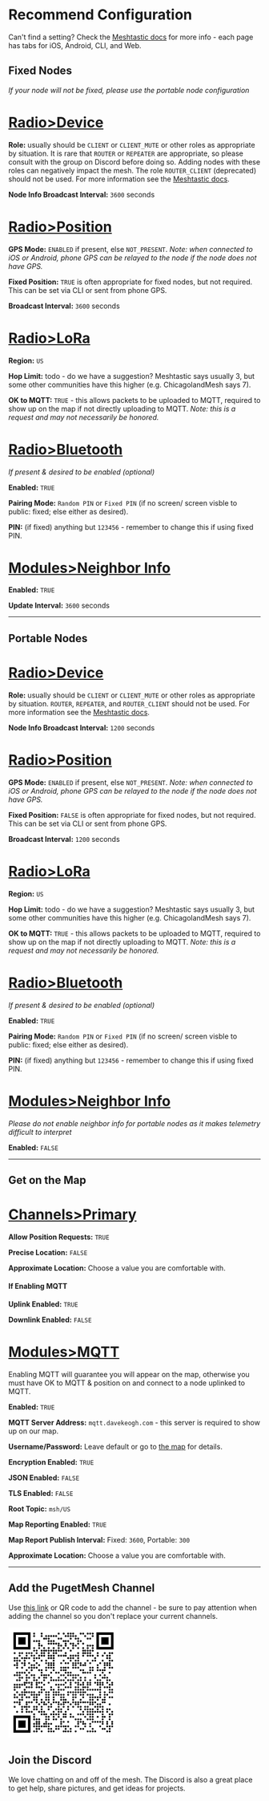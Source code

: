 # Recommend Configuration
Can't find a setting?  Check the [Meshtastic docs](https://meshtastic.org/docs/configuration/) for more info - each page has tabs for iOS, Android, CLI, and Web.

## Fixed Nodes
_If your node will not be fixed, please use the portable node configuration_
# [Radio>Device](#tab/device)
__Role:__ usually should be `CLIENT` or `CLIENT_MUTE` or other roles as appropriate by situation. It is rare that `ROUTER` or `REPEATER` are appropriate, so please consult with the group on Discord before doing so.  Adding nodes with these roles can negatively impact the mesh.  The role `ROUTER_CLIENT` (deprecated) should not be used.  For more information see the [Meshtastic docs](https://meshtastic.org/docs/configuration/radio/device/#roles).

__Node Info Broadcast Interval:__ `3600` seconds

# [Radio>Position](#tab/position)
__GPS Mode:__ `ENABLED` if present, else `NOT_PRESENT`.  _Note: when connected to iOS or Android, phone GPS can be relayed to the node if the node does not have GPS._

__Fixed Position:__ `TRUE` is often appropriate for fixed nodes, but not required.  This can be set via CLI or sent from phone GPS.

__Broadcast Interval:__ `3600` seconds

# [Radio>LoRa](#tab/lora)
__Region:__ `US`

__Hop Limit:__ todo - do we have a suggestion?  Meshtastic says usually 3, but some other communities have this higher (e.g. ChicagolandMesh says 7).

__OK to MQTT:__ `TRUE` - this allows packets to be uploaded to MQTT, required to show up on the map if not directly uploading to MQTT.  _Note: this is a request and may not necessarily be honored._

# [Radio>Bluetooth](#tab/bluetooth)
_If present & desired to be enabled (optional)_

__Enabled:__ `TRUE`

__Pairing Mode:__ `Random PIN` or `Fixed PIN` (if no screen/ screen visble to public: fixed; else either as desired).

__PIN:__ (if fixed) anything but `123456` - remember to change this if using fixed PIN.

# [Modules>Neighbor Info](#tab/neighbor)
__Enabled:__ `TRUE`

__Update Interval:__ `3600` seconds

---

## Portable Nodes

# [Radio>Device](#tab/device)
__Role:__ usually should be `CLIENT` or `CLIENT_MUTE` or other roles as appropriate by situation.  `ROUTER`, `REPEATER`, and `ROUTER_CLIENT` should not be used. For more information see the [Meshtastic docs](https://meshtastic.org/docs/configuration/radio/device/#roles).

__Node Info Broadcast Interval:__ `1200` seconds

# [Radio>Position](#tab/position)
__GPS Mode:__ `ENABLED` if present, else `NOT_PRESENT`.  _Note: when connected to iOS or Android, phone GPS can be relayed to the node if the node does not have GPS._

__Fixed Position:__ `FALSE` is often appropriate for fixed nodes, but not required.  This can be set via CLI or sent from phone GPS.

__Broadcast Interval:__ `1200` seconds

# [Radio>LoRa](#tab/lora)
__Region:__ `US`

__Hop Limit:__ todo - do we have a suggestion?  Meshtastic says usually 3, but some other communities have this higher (e.g. ChicagolandMesh says 7).

__OK to MQTT:__ `TRUE` - this allows packets to be uploaded to MQTT, required to show up on the map if not directly uploading to MQTT.  _Note: this is a request and may not necessarily be honored._

# [Radio>Bluetooth](#tab/bluetooth)
_If present & desired to be enabled (optional)_

__Enabled:__ `TRUE`

__Pairing Mode:__ `Random PIN` or `Fixed PIN` (if no screen/ screen visble to public: fixed; else either as desired).

__PIN:__ (if fixed) anything but `123456` - remember to change this if using fixed PIN.

# [Modules>Neighbor Info](#tab/neighbor)
_Please do not enable neighbor info for portable nodes as it makes telemetry difficult to interpret_

__Enabled:__ `FALSE`

---

## Get on the Map
# [Channels>Primary](#tab/primary)
__Allow Position Requests:__ `TRUE`

__Precise Location:__ `FALSE`

__Approximate Location:__ Choose a value you are comfortable with.

#### If Enabling MQTT

__Uplink Enabled:__ `TRUE`

__Downlink Enabled:__ `FALSE`

# [Modules>MQTT](#tab/mqtt)
Enabling MQTT will guarantee you will appear on the map, otherwise you must have OK to MQTT & position on and connect to a node uplinked to MQTT.

__Enabled:__ `TRUE`

__MQTT Server Address:__ `mqtt.davekeogh.com` - this server is required to show up on our map.

__Username/Password:__ Leave default or go to [the map](https://mqtt.davekeogh.com/) for details.

__Encryption Enabled:__ `TRUE`

__JSON Enabled:__ `FALSE`

__TLS Enabled:__ `FALSE`

__Root Topic:__ `msh/US`

__Map Reporting Enabled:__ `TRUE`

__Map Report Publish Interval:__ Fixed: `3600`, Portable: `300`

__Approximate Location:__ Choose a value you are comfortable with.

---

## Add the PugetMesh Channel
Use [this link]() or QR code to add the channel - be sure to pay attention when adding the channel so you don't replace your current channels.

![PS-Mesh! QR Code](/images/ps-mesh-qr.png)

## Join the Discord
We love chatting on and off of the mesh.  The Discord is also a great place to get help, share pictures, and get ideas for projects.